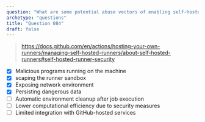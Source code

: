 ```yaml
---
question: "What are some potential abuse vectors of enabling self-hosted runners on public repositories? (Choose four.)"
archetype: "questions"
title: "Question 084"
draft: false
---
```


> https://docs.github.com/en/actions/hosting-your-own-runners/managing-self-hosted-runners/about-self-hosted-runners#self-hosted-runner-security
- [x] Malicious programs running on the machine
- [x] scaping the runner sandbox
- [x] Exposing network environment
- [x] Persisting dangerous data
- [ ] Automatic environment cleanup after job execution
- [ ] Lower computational efficiency due to security measures
- [ ] Limited integration with GitHub-hosted services
